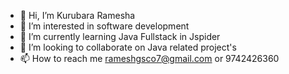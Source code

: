 - 👋 Hi, I’m Kurubara Ramesha
- 👀 I’m interested in software development 
- 🌱 I’m currently learning Java Fullstack in Jspider 
- 💞️ I’m looking to collaborate on Java related project's 
- 📫 How to reach me rameshgsco7@gmail.com or 9742426360

<!---
Rami-Ramesh/Rami-Ramesh is a ✨ special ✨ repository because its `README.md` (this file) appears on your GitHub profile.
You can click the Preview link to take a look at your changes.
--->
